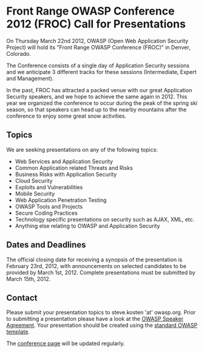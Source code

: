 # Front Range OWASP Conference 2012 (FROC) Call for Presentations

On Thursday March 22nd 2012, OWASP (Open Web Application Security
Project) will hold its "Front Range OWASP Conference (FROC)" in Denver,
Colorado.

The Conference consists of a single day of Application Security sessions
and we anticipate 3 different tracks for these sessions (Intermediate,
Expert and Management).

In the past, FROC has attracted a packed venue with our great
Application Security speakers, and we hope to achieve the same again in
2012. This year we organized the conference to occur during the peak of
the spring ski season, so that speakers can head up to the nearby
mountains after the conference to enjoy some great snow activities.

## Topics

We are seeking presentations on any of the following topics:

  - Web Services and Application Security
  - Common Application related Threats and Risks
  - Business Risks with Application Security
  - Cloud Security
  - Exploits and Vulnerabilities
  - Mobile Security
  - Web Application Penetration Testing
  - OWASP Tools and Projects
  - Secure Coding Practices
  - Technology specific presentations on security such as AJAX, XML,
    etc.
  - Anything else relating to OWASP and Application Security

## Dates and Deadlines

The official closing date for receiving a synopsis of the presentation
is February 23rd, 2012, with announcements on selected candidates to be
provided by March 1st, 2012. Complete presentations must be submitted by
March 15th, 2012.

## Contact

Please submit your presentation topics to steve.kosten 'at' owasp.org.
Prior to submitting a presentation please have a look at the [OWASP
Speaker Agreement](Speaker_Agreement "wikilink"). Your presentation
should be created using the [standard OWASP
template](http://www.owasp.org/images/5/54/Presentation_template.ppt).

The [conference page](Front_Range_OWASP_Conference_2012 "wikilink") will
be updated regularly.